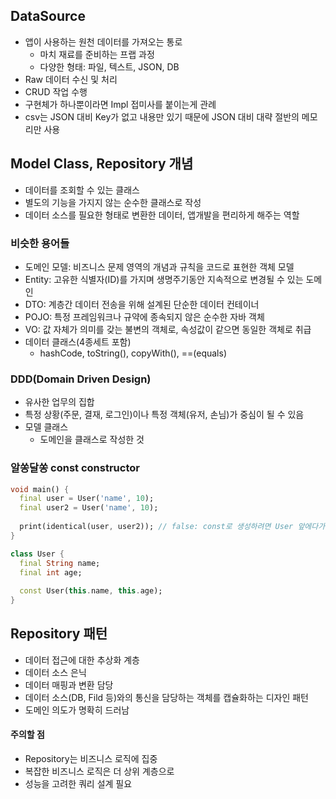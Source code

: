 

## DataSource

- 앱이 사용하는 원천 데이터를 가져오는 통로
  - 마치 재료를 준비하는 프랩 과정
  - 다양한 형태: 파일, 텍스트, JSON, DB
- Raw 데이터 수신 및 처리
- CRUD 작업 수행
- 구현체가 하나뿐이라면 Impl 접미사를 붙이는게 관례
- csv는 JSON 대비 Key가 없고 내용만 있기 때문에 JSON 대비 대략 절반의 메모리만 사용





## Model Class, Repository 개념

- 데이터를 조회할 수 있는 클래스
- 별도의 기능을 가지지 않는 순수한 클래스로 작성
- 데이터 소스를 필요한 형태로 변환한 데이터, 앱개발을 편리하게 해주는 역할



###  비슷한 용어들

- 도메인 모델: 비즈니스 문제 영역의 개념과 규칙을 코드로 표현한 객체 모델
- Entity: 고유한 식별자(ID)를 가지며 생명주기동안 지속적으로 변경될 수 있는 도메인
- DTO: 계층간 데이터 전송을 위해 설계된 단순한 데이터 컨테이너
- POJO: 특정 프레임워크나 규약에 종속되지 않은 순수한 자바 객체
- VO: 값 자체가 의미를 갖는 불변의 객체로, 속성값이 같으면 동일한 객체로 취급
- 데이터 클래스(4종세트 포함)
  - hashCode, toString(), copyWith(), ==(equals)



### DDD(Domain Driven Design)

- 유사한 업무의 집합
- 특정 상황(주문, 결재, 로그인)이나 특정 객체(유저, 손님)가 중심이 될 수 있음
- 모델 클래스
  - 도메인을 클래스로 작성한 것



### 알쏭달쏭 const constructor

```dart
void main() {
  final user = User('name', 10);
  final user2 = User('name', 10);
  
  print(identical(user, user2)); // false: const로 생성하려면 User 앞에다가 const를 붙여야 한다.
}

class User {
  final String name;
  final int age;
  
  const User(this.name, this.age);
}
```





## Repository 패턴

- 데이터 접근에 대한 추상화 계층
- 데이터 소스 은닉
- 데이터 매핑과 변환 담당
- 데이터 소스(DB, Fild 등)와의 통신을 담당하는 객체를 캡슐화하는 디자인 패턴
- 도메인 의도가 명확히 드러남



#### 주의할 점

- Repository는 비즈니스 로직에 집중
- 복잡한 비즈니스 로직은 더 상위 계층으로
- 성능을 고려한 쿼리 설계 필요





# 
